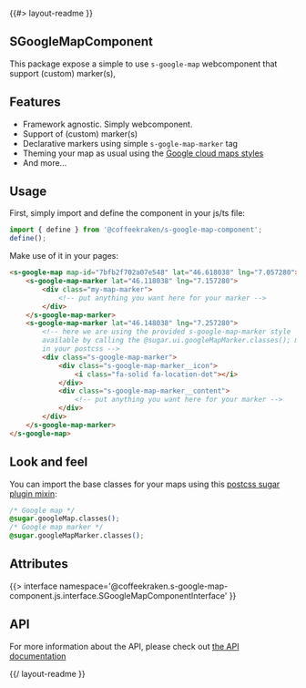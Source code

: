 <!--
/**
 * @name            README
 * @namespace       doc
 * @type            Markdown
 * @platform        md
 * @status          stable
 * @menu            Documentation           /doc/readme
 *
 * @since           2.0.0
 * @author    Olivier Bossel <olivier.bossel@gmail.com> (https://coffeekraken.io)
 */
-->

{{#> layout-readme }}

## SGoogleMapComponent

This package expose a simple to use `s-google-map` webcomponent that support (custom) marker(s),

## Features

-   Framework agnostic. Simply webcomponent.
-   Support of (custom) marker(s)
-   Declarative markers using simple `s-gogle-map-marker` tag
-   Theming your map as usual using the [Google cloud maps styles](https://console.cloud.google.com/google/maps-apis/studio/styles)
-   And more...

## Usage

First, simply import and define the component in your js/ts file:

```js
import { define } from '@coffeekraken/s-google-map-component';
define();
```

Make use of it in your pages:

```html
<s-google-map map-id="7bfb2f702a07e548" lat="46.618038" lng="7.057280">
    <s-google-map-marker lat="46.118038" lng="7.157280">
        <div class="my-map-marker">
            <!-- put anything you want here for your marker -->
        </div>
    </s-google-map-marker>
    <s-google-map-marker lat="46.148038" lng="7.257280">
        <!-- here we are using the provided s-google-map-marker style
        available by calling the @sugar.ui.googleMapMarker.classes(); mixin
        in your postcss -->
        <div class="s-google-map-marker">
            <div class="s-google-map-marker__icon">
                <i class="fa-solid fa-location-dot"></i>
            </div>
            <div class="s-google-map-marker__content">
                <!-- put anything you want here for your marker -->
            </div>
        </div>
    </s-google-map-marker>
</s-google-map>
```

## Look and feel

You can import the base classes for your maps using this [postcss sugar plugin mixin](/package/@coffeekraken/s-postcss-sugar-plugin/doc/readme):

```css
/* Google map */
@sugar.googleMap.classes();
/* Google map marker */
@sugar.googleMapMarker.classes();
```

## Attributes

{{> interface namespace='@coffeekraken.s-google-map-component.js.interface.SGoogleMapComponentInterface' }}

## API

For more information about the API, please check out [the API documentation](/api/@coffeekraken.s-google-map-component.js.SGoogleMapComponent)

{{/ layout-readme }}
